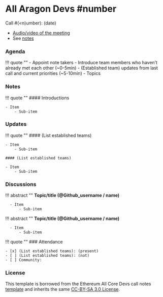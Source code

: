 # All Aragon Devs #number

Call #(<n)umber): (date)

- [Audio/video of the meeting]()
- See [notes](#notes)

### Agenda

!!! quote ""
    - Appoint note takers
    - Introduce team members who haven’t already met each other (~0-5min)
    - (Established team) updates from last call and current priorities (~5-10min)
    - Topics

### Notes

!!! quote ""
    #### Introductions

    - Item
        - Sub-item

### Updates

!!! quote ""
    #### (List established teams)

    - Item
        - Sub-item

    #### (List established teams)

    - Item
        - Sub-item

### Discussions

!!! abstract ""
    **Topic/title (@Github_username / name)**

      - Item
          - Sub-item

!!! abstract ""
    **Topic/title (@Github_username / name)**

      - Item
          - Sub-item

!!! quote ""
    ### Attendance

    - [x] (List established teams): (present)
    - [ ] (List established teams): (not)
    - [ ] Community:



### License
This template is borrowed from the Ethereum All Core Devs call notes [template](https://github.com/ethereum/pm/blob/master/All%20Core%20Devs%20Meetings/Meeting%20Template.md) and inherits the same [CC-BY-SA 3.0 License](https://github.com/ethereum/pm/blob/master/LICENSE).
